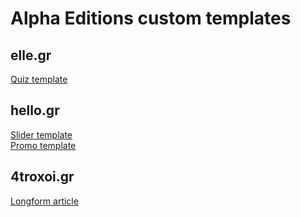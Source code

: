 # Alpha Editions custom templates

## elle.gr

[Quiz template](https://alpha-editions.github.io/custom-templates/el-quiz)

## hello.gr

[Slider template](https://alpha-editions.github.io/custom-templates/hl-slider)\
[Promo template](https://alpha-editions.github.io/custom-templates/hl-promo)

## 4troxoi.gr

[Longform article](https://alpha-editions.github.io/custom-templates/4t-longform)